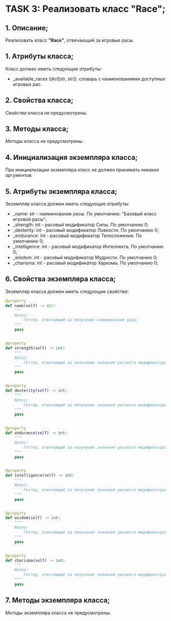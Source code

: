 # TASK 3: Реализовать класс **"Race"**;
## 1. Описание;
Реализовать класс **"Race"**, отвечающий за игровые расы.


## 1. Атрибуты класса;
Класс должен иметь следующие *атрибуты*:
* _available_races (dict[str, str]): словарь с наименованиями доступных игровых рас.


## 2. Свойства класса;
*Свойства* класса не предусмотрены.


## 3. Методы класса;
*Методы* класса не предусмотрены.


## 4. Инициализация экземпляра класса;
При инициализации экземпляра класс не должен принимать никаких *аргументов*.


## 5. Атрибуты экземпляра класса;
Экземпляр класса должен иметь следующие *атрибуты*:
* _name: str - наименование расы. По умолчанию: "Базовый класс игровой расы";
* _strength: int - расовый модификатор Силы. По умолчанию 0;
* _dexterity: int - расовый модификатор Ловкости. По умолчанию 0;
* _endurance: int - расовый модификатор Телосложения. По умолчанию 0;
* _intelligence: int - расовый модификатор Интеллекта. По умолчанию 0;
* _wisdom: int - расовый модификатор Мудрости. По умолчанию 0;
* _charisma: int - расовый модификатор Харизмы. По умолчанию 0;


## 6. Свойства экземпляра класса;
Экземпляр класса должен иметь следующие *свойства*:
```python 3.13
@property
def name(self) -> str:
    """
    Notes:
        Геттер, отвечающий за получение наименования расы.
    """
    pass


@property
def strength(self) -> int:
    """
    Notes:
        Геттер, отвечающий за получение значения расового модификатора Силы.
    """
    pass


@property
def dexterity(self) -> int:
    """
    Notes:
        Геттер, отвечающий за получение значения расового модификатора Ловкости.
    """
    pass


@property
def endurance(self) -> int:
    """
    Notes:
        Геттер, отвечающий за получение значения расового модификатора Телосложения.
    """
    pass


@property
def intelligence(self) -> int:
    """
    Notes:
        Геттер, отвечающий за получение значения расового модификатора Интеллекта.
    """
    pass


@property
def wisdom(self) -> int:
    """
    Notes:
        Геттер, отвечающий за получение значения расового модификатора Мудрости.
    """
    pass


@property
def charisma(self) -> int:
    """
    Notes:
        Геттер, отвечающий за получение значения расового модификатора Харизмы.
    """
    pass
```

## 7. Методы экземпляра класса;
*Методы* экземпляра класса не предусмотрены.
